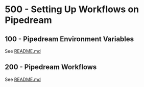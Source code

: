 # 500 - Setting Up Workflows on Pipedream

## 100 - Pipedream Environment Variables

See [README.md](./100/README.md)

## 200 - Pipedream Workflows

See [README.md](./200/README.md)